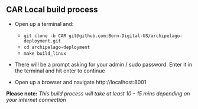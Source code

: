 ## CAR Local build process

* Open up a terminal and:
  * `git clone -b CAR git@github.com:Born-Digital-US/archipelago-deployment.git`
  * `cd archipelago-deployment`
  * `make build_linux`
* There will be a prompt asking for your admin / sudo password. Enter it in the terminal and hit enter to continue

* Open up a browser and navigate http://localhost:8001

**Please note:** _This build process will take at least 10 - 15 mins depending on your internet connection_
